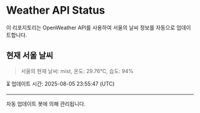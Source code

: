 
# Weather API Status

이 리포지토리는 OpenWeather API를 사용하여 서울의 날씨 정보를 자동으로 업데이트합니다.

## 현재 서울 날씨
> 서울의 현재 날씨: mist, 온도: 29.76°C, 습도: 94%

⏳ 업데이트 시간: 2025-08-05 23:55:47 (UTC)

---
자동 업데이트 봇에 의해 관리됩니다.
